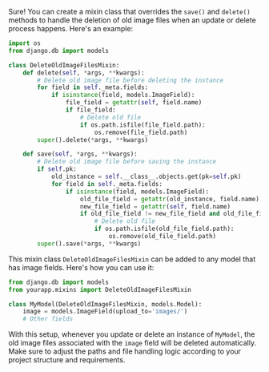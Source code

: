 Sure! You can create a mixin class that overrides the `save()` and `delete()` methods to handle the deletion of old image files when an update or delete process happens. Here's an example:

```python
import os
from django.db import models

class DeleteOldImageFilesMixin:
    def delete(self, *args, **kwargs):
        # Delete old image file before deleting the instance
        for field in self._meta.fields:
            if isinstance(field, models.ImageField):
                file_field = getattr(self, field.name)
                if file_field:
                    # Delete old file
                    if os.path.isfile(file_field.path):
                        os.remove(file_field.path)
        super().delete(*args, **kwargs)

    def save(self, *args, **kwargs):
        # Delete old image file before saving the instance
        if self.pk:
            old_instance = self.__class__.objects.get(pk=self.pk)
            for field in self._meta.fields:
                if isinstance(field, models.ImageField):
                    old_file_field = getattr(old_instance, field.name)
                    new_file_field = getattr(self, field.name)
                    if old_file_field != new_file_field and old_file_field:
                        # Delete old file
                        if os.path.isfile(old_file_field.path):
                            os.remove(old_file_field.path)
        super().save(*args, **kwargs)
```

This mixin class `DeleteOldImageFilesMixin` can be added to any model that has image fields. Here's how you can use it:

```python
from django.db import models
from yourapp.mixins import DeleteOldImageFilesMixin

class MyModel(DeleteOldImageFilesMixin, models.Model):
    image = models.ImageField(upload_to='images/')
    # Other fields
```

With this setup, whenever you update or delete an instance of `MyModel`, the old image files associated with the `image` field will be deleted automatically. Make sure to adjust the paths and file handling logic according to your project structure and requirements.
